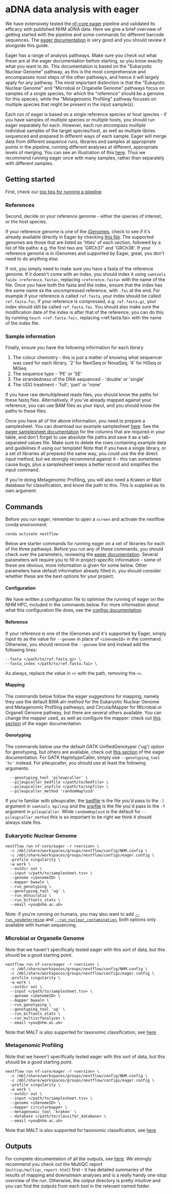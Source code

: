 # aDNA data analysis with eager

We have extensively tested the [nf-core eager](https://nf-co.re/eager) pipeline and validated its efficacy with published NHM aDNA data. Here we give a brief overview of getting started with the pipeline and some commands for different barcode sequences. The [eager documentation](https://nf-co.re/eager/2.4.6/usage) is very good and you should review it alongside this guide.

Eager has a range of analysis pathways. Make sure you check out what these are at the eager documentation before starting, so you know exactly what you want to do. This documentation is based on the "Eukaryotic Nuclear Genome" pathway, as this is the most comprehensive and encompasses most steps of the other pathways, and hence it will largely apply for any pathway. The most important distinction is that the "Eukayotic Nuclear Genome" and "Microbial or Organelle Genome" pathways focus on samples of a single species, for which the "reference" should be a genome for this species, while the "Metagenomic Profiling" pathway focuses on multiple species that might be present in the input sample(s).

Each run of eager is based on a single reference species or host species - if you have samples of multiple species or multiple hosts, you should run eager separately for each. However, each run encompass multiple individual samples of the target species/host, as well as multiple libries sequenced and prepared in different ways of each sample. Eager will merge data from different sequence runs, libraries and samples at appropriate points in the pipeline, running different analyses at different, appropriate levels of merging. You can see an illustration of this [here](https://nf-co.re/eager/usage#tsv-input-method). Thus we recommend running eager once with many samples, rather than separately with different samples.

## Getting started

First, check our [top tips for running a pipeline](README.md#top-tips-for-running-a-pipeline)

### References

Second, decide on your reference genome - either the species of interest, or the host species. 

If your reference genome is one of the [iGenomes](https://emea.support.illumina.com/sequencing/sequencing_software/igenome.html), check to see if it's already available directly in Eager by checking [this file](https://github.com/nf-core/eager/blob/2.4.6/conf/igenomes.config). The supported genomes are those that are listed as 'titles' of each section, followed by a list of file paths: e.g. the first two are 'GRCh37' and 'GRCh38'. If your reference genome is in iGenomes and supported by Eager, great, you don't need to do anything else. 

If not, you simply need to make sure you have a fasta of the reference genome. If it doesn't come with an index, you should index it using `samtools faidx <reference.fasta>`, replacing `<reference.fasta>` with the name of the file. Once you have both the fasta and the index, ensure that the index has the same name as the uncompressed reference, with `.fai` at the end. For example if your reference is called `ref.fasta`, your index should be called `ref.fasta.fai`. If your reference is compressed, e.g. `ref.fasta.gz`, your index should still be called `ref.fasta.fai`. You should also make sure the modification date of the index is after that of the reference, you can do this by running `touch <ref.fasta.fai>`, replacing <ref.fasta.fai> with the name of the index file.

### Sample information

Finally, ensure you have the following information for each library

1. The colour chemistry - this is just a matter of knowing what sequencer was used for each library, '2' for NextSeq or NovaSeq, '4' for HiSeq or MiSeq
2. The sequence type - 'PE' or 'SE'
3. The strandedness of the DNA sequenced - 'double' or 'single'
4. The UDG treatment - 'full', 'part' or 'none'

If you have raw demultiplexed reads files, you should know the paths for these fastq files. Alternatively, if you've already mapped against your reference, you can use BAM files as your input, and you should know the paths to these files. 

Once you have all of the above information, you need to prepare a samplesheet. You can download our example samplesheet [here](https://raw.githubusercontent.com/NHM-London-Bioinformatics/pipelines-sop/main/example_eager_samplesheet.tsv). See the [eager samplesheet documentation](https://nf-co.re/eager/usage#tsv-input-method) for the columns that are required in your table, and don't forget to use absolute file paths and save it as a tab-separated values file. Make sure to delete the rows containing example data and guidelines if using our template! Note that if you have a single library, or a set of libraries all prepared the same way, you _could_ use the the direct input method, but we strongly recommend against it - this can sometimes cause bugs, plus a samplesheet keeps a better record and simplifies the input command.

If you're doing Metagenomic Profiling, you will also need a Kraken or Malt database for classification, and know the path to this. This is supplied as its own argument.

## Commands

Before you run eager, remember to open a `screen` and activate the nextflow conda environment:
```
conda activate nextflow
```
Below are starter commands for running eager on a set of libraries for each of the three pathways. Before you run any of these commands, you should check over the parameters, reviewing the [eager documentation](https://nf-co.re/eager/parameters). Several parameters will require you to fill in project-specific information - some of these are obvious, more information is given for some below. Other parameters have default information already filled in, you should consider whether these are the best options for your project. 

#### Configuration

We have written a configuration file to optimise the running of eager on the NHM HPC, included in the commands below. For more information about what this configuration file does, see the [configs documentation](configs.md).

#### Reference
If your reference is one of the iGenomes and it's supported by Eager, simply input its as the value for `--genome` in place of `<iGenomeID>` in the command. Otherwise, you should remove the `--genome` line and instead add the following lines:
```
--fasta </path/to/ref.fasta.gz> \
--fasta_index </path/to/ref.fasta.fai> \
```
As always, replace the value in `<>` with the path, removing the `<>`.

#### Mapping

The commands below follow the eager suggestions for mapping, namely they use the default BWA aln method for the Eukaryotic Nuclear Genome and Metagenomic Profiling pathways, and CircularMapper for Microbial or Organell Genome pathway, but there are several others available. You can change the mapper used, as well as configure the mapper: check out [this section](https://nf-co.re/eager/parameters#read-mapping-to-reference-genome) of the eager documentation.

#### Genotyping

The commands below use the default GATK UnifiedGenotyper ('ug') option for genotyping, but others are available, check out [this section](https://nf-co.re/eager/parameters#genotyping) of the eager documentation. For GATK HaplotypeCaller, simply use `--genotyping_tool 'hc'` instead. For pileupcaller, you should use at least the following arguments:
```
  --genotyping_tool 'pileupcaller' \
  --pileupcaller_bedfile </path/to/bedfile> \
  --pileupcaller_snpfile </path/to/snpfile> \
  --pileupcaller_method 'randomHaploid'
```
If you're familiar with pileupcaller, the [bedfile](https://nf-co.re/eager/2.4.7/parameters#pileupcaller_bedfile) is the file you'd pass to the `-l` argument in `samtools mpileup` and the [snpfile](https://nf-co.re/eager/2.4.7/parameters#pileupcaller_snpfile) is the file you'd pass to the `-f` argument in `pileupCaller`. While `randomHaploid` is the default for `--pileupcaller_method` this is so important to be right we think it should always state this.


### Eukaryotic Nuclear Genome

```
nextflow run nf-core/eager -r <version> \
  -c /mbl/share/workspaces/groups/nextflow/config/NHM.config \
  -c /mbl/share/workspaces/groups/nextflow/configs/eager.config \
  -profile singularity \
  -w work \
  --outdir out \
  --input </path/to/samplesheet.tsv> \
  --genome <iGenomeID> \
  --mapper bwaaln \
  --run_genotyping \
  --genotyping_tool 'ug' \
  --run_mtnucratio \
  --run_bcftools_stats \
  --email <you@nhm.ac.uk>
```

Note: if you're running on humans, you may also want to add [`--run_sexdeterrmine`](https://nf-co.re/eager/parameters#human-sex-determination) and [`--run_nuclear_contamination`](https://nf-co.re/eager/parameters#human-sex-determination), both options only available with human sequencing. 

### Microbial or Organelle Genome
Note that we haven't specifically tested eager with this sort of data, but this should be a good starting point.

```
nextflow run nf-core/eager -r <version> \
  -c /mbl/share/workspaces/groups/nextflow/config/NHM.config \
  -c /mbl/share/workspaces/groups/nextflow/configs/eager.config \
  -profile singularity \
  -w work \
  --outdir out \
  --input </path/to/samplesheet.tsv> \
  --genome <iGenomeID> \
  --mapper bwaaln \
  --run_genotyping \
  --genotyping_tool 'ug' \
  --run_bcftools_stats \
  --run_multivcfanalyzer \
  --email <you@nhm.ac.uk>
```
Note that MALT is also supported for taxonomic classification, see [here](https://nf-co.re/eager/parameters#metagenomic-screening)

### Metagenomic Profiling
Note that we haven't specifically tested eager with this sort of data, but this should be a good starting point.

```
nextflow run nf-core/eager -r <version> \
  -c /mbl/share/workspaces/groups/nextflow/config/NHM.config \
  -c /mbl/share/workspaces/groups/nextflow/configs/eager.config \
  -profile singularity \
  -w work \
  --outdir out \
  --input </path/to/samplesheet.tsv> \
  --genome <iGenomeID> \
  --mapper circularmapper \
  --metagenomic_tool 'kraken' \
  --database </path/to/classifer_database> \
  --email <you@nhm.ac.uk>
```
Note that MALT is also supported for taxonomic classification, see [here](https://nf-co.re/eager/parameters#metagenomic-screening)


## Outputs

For complete documentation of all the outputs, see [here](https://nf-co.re/eager/output). We strongly recommend you check out the MultiQC report (`multiqc/multiqc_report.html`) first - it has detailed summaries of the results of mapping and downstream analyses and is a really handy one-stop overview of the run. Otherwise, the output directory is pretty intuitive and you can find the outputs from each tool in the relevant named folder.
